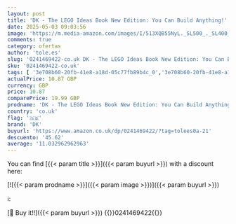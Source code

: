```yaml
---
layout: post
title: 'DK - The LEGO Ideas Book New Edition: You Can Build Anything!'
date: 2025-05-03 09:03:56
image: 'https://m.media-amazon.com/images/I/513XQB55NyL._SL500_._SL400_.jpg'
comments: true
category: ofertas
author: 'tole.es'
slug: '0241469422-co.uk DK - The LEGO Ideas Book New Edition: You Can Build...'
sku: '0241469422-co.uk'
tags: [ '3e708b60-20fb-41e8-a18d-05c77fb89b4c_0','3e708b60-20fb-41e8-a18d-05c77fb89b4c_9201','579c3025-5e5c-446b-80c9-b24e6fd5c94f_0','579c3025-5e5c-446b-80c9-b24e6fd5c94f_2401','579c3025-5e5c-446b-80c9-b24e6fd5c94f_3601','Activities, Crafts & Games for Children','Activity Books for Children','Arborist Merchandising Root','Books','Books All','Books Global Store','CML-Books','Childrens Books','Childrens Books on Crafts & Hobbies','Childrens Books on Geography & Cultures','Childrens Books on Home','Childrens Books on Model Making','Childrens Books on Where We Live','Childrens Books on Woodworking','Childrens Characters & Series','Custom Stores','Lego Childrens Books','Regular Stores','Self Service','Special Features Stores','dk','lego','🇬🇧', ]
actualPrice: 10.87 GBP
currency: GBP
price: 10.87
comparePrice: 19.99 GBP
prodname: 'DK - The LEGO Ideas Book New Edition: You Can Build Anything!'
country: 'co.uk'
flag: '🇬🇧'
brand: 'DK'
buyurl: 'https://www.amazon.co.uk/dp/0241469422/?tag=tolees0a-21'
descuento: '45.62'
average: '11.032962962963'
---
```


You can find [{{< param title >}}]({{< param buyurl >}}) with a discount here:

[![{{< param prodname >}}]({{< param image >}})]({{< param buyurl >}})

ℹ️:


[🛒 Buy it!!]({{< param buyurl >}})
{{<world>}}0241469422{{</world>}}
